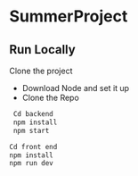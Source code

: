 # SummerProject
## Run Locally

Clone the project


- Download Node and set it up
- Clone the Repo

```bash
 Cd backend
 npm install
 npm start
```

```bash
Cd front end
npm install
npm run dev
```
